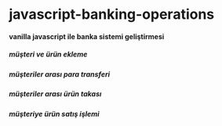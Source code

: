 # javascript-banking-operations

#### vanilla javascript ile banka sistemi geliştirmesi
##### müşteri ve ürün ekleme
##### müşteriler arası para transferi
##### müşteriler arası ürün takası
##### müşteriye ürün satış işlemi

